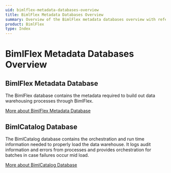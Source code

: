 ```yaml
---
uid: bimlflex-metadata-databases-overview
title: BimlFlex Metadata Databases Overview
summary: Overview of the BimlFlex metadata databases overview with reference to BimlFlex database and BimlCatalog database
product: BimlFlex
type: Index
---
```

# BimlFlex Metadata Databases Overview

## BimlFlex Metadata Database

The BimlFlex database contains the metadata required to build out data warehousing processes through BimlFlex.

[More about BimlFlex Metadata Database](xref:bimlflex-database)

## BimlCatalog Database

The BimlCatalog database contains the orchestration and run time information needed to properly load the data warehouse. It logs audit information and errors from processes and provides orchestration for batches in case failures occur mid load.

[More about BimlCatalog Database](xref:bimlcatalog-database)
